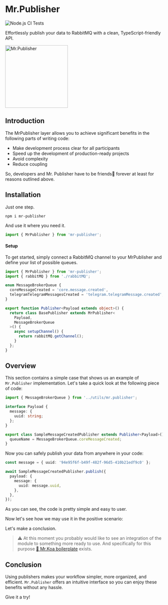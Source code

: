 # Mr.Publisher

![Node.js CI Tests](https://github.com/IlyaDonskikh/mr-publisher/actions/workflows/node.js.yml/badge.svg?branch=master)

Effortlessly publish your data to RabbitMQ with a clean, TypeScript-friendly API.

<img width="200" alt="Mr.Publisher" src="https://user-images.githubusercontent.com/3100222/118412068-9bcf2a80-b6a0-11eb-8977-98c66c165052.png">

## Introduction

The MrPublisher layer allows you to achieve significant benefits in the following parts of writing code:

- Make development process clear for all participants
- Speed up the development of production-ready projects
- Avoid complexity
- Reduce coupling

So, developers and Mr. Publisher have to be friends🤝 forever at least for reasons outlined above.

## Installation

Just one step.

```shell
npm i mr-publisher
```

And use it where you need it.

```typescript
import { MrPublisher } from 'mr-publisher';
```

#### Setup

To get started, simply connect a RabbitMQ channel to your MrPublisher and define your list of possible queues.

```typescript
import { MrPublisher } from 'mr-publisher';
import { rabbitMQ } from './rabbitMQ';

enum MessageBrokerQueue {
  coreMessageCreated = 'core.message.created',
  telegramTelegramMessagesCreated = 'telegram.telegramMessage.created',
}

export function Publisher<Payload extends object>() {
  return class BasePublisher extends MrPublisher<
    Payload,
    MessageBrokerQueue
  >() {
    async setupChannel() {
      return rabbitMQ.getChannel();
    }
  };
}
```

## Overview

This section contains a simple case that shows us an example of `Mr.Publisher` implementation. Let's take a quick look at the following piece of code:

```typescript
import { MessageBrokerQueue } from '../utils/mr.publisher';

interface Payload {
  message: {
    uuid: string;
  };
}

export class SampleMessageCreatedPublisher extends Publisher<Payload>() {
  queueName = MessageBrokerQueue.coreMessageCreated;
}
```

Now you can safely publish your data from anywhere in your code:

```typescript
const message = { uuid: '94e95f6f-b49f-482f-96d5-410b21edf9c0' };

await SampleMessageCreatedPublisher.publish({
  payload: {
    message: {
      uuid: message.uuid,
    },
  },
});
```

As you can see, the code is pretty simple and easy to user.

Now let's see how we may use it in the positive scenario:

Let's make a conclusion.

> ⚠️ At this moment you probably would like to see an integration of the module to something more ready to use. And specifically for this purpose [🐨 Mr.Koa boilerplate](https://github.com/IlyaDonskikh/mrkoa) exists.

## Conclusion

Using publishers makes your workflow simpler, more organized, and efficient. `Mr.Publisher` offers an intuitive interface so you can enjoy these benefits without any hassle.

Give it a try!
